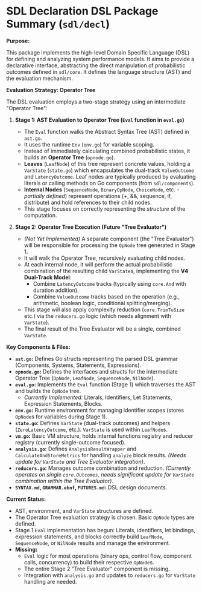 # SDL Declaration DSL Package Summary (`sdl/decl`)

**Purpose:**

This package implements the high-level Domain Specific Language (DSL) for defining and analyzing system performance models. It aims to provide a declarative interface, abstracting the direct manipulation of probabilistic outcomes defined in `sdl/core`. It defines the language structure (AST) and the evaluation mechanism.

**Evaluation Strategy: Operator Tree**

The DSL evaluation employs a two-stage strategy using an intermediate "Operator Tree":

1.  **Stage 1: AST Evaluation to Operator Tree (`Eval` function in `eval.go`)**
    *   The `Eval` function walks the Abstract Syntax Tree (AST) defined in `ast.go`.
    *   It uses the runtime `Env` (`env.go`) for variable scoping.
    *   Instead of immediately calculating combined probabilistic states, it builds an **Operator Tree** (`opnode.go`).
    *   **Leaves** (`LeafNode`) of this tree represent concrete values, holding a `VarState` (`state.go`) which encapsulates the dual-track `ValueOutcome` and `LatencyOutcome`. Leaf nodes are typically produced by evaluating literals or calling methods on Go components (from `sdl/components`).
    *   **Internal Nodes** (`SequenceNode`, `BinaryOpNode`, `ChoiceNode`, etc. - *partially defined*) represent operations (+, &&, sequence, if, distribute) and hold references to their child nodes.
    *   This stage focuses on correctly representing the *structure* of the computation.

2.  **Stage 2: Operator Tree Execution (Future "Tree Evaluator")**
    *   *(Not Yet Implemented)* A separate component (the "Tree Evaluator") will be responsible for processing the `OpNode` tree generated in Stage 1.
    *   It will walk the Operator Tree, recursively evaluating child nodes.
    *   At each internal node, it will perform the actual probabilistic combination of the resulting child `VarState`s, implementing the **V4 Dual-Track Model**:
        *   Combine `LatencyOutcome` tracks (typically using `core.And` with duration addition).
        *   Combine `ValueOutcome` tracks based on the operation (e.g., arithmetic, boolean logic, conditional splitting/merging).
    *   This stage will also apply complexity reduction (`core.TrimToSize` etc.) via the `reducers.go` logic (which needs alignment with `VarState`).
    *   The final result of the Tree Evaluator will be a single, combined `VarState`.

**Key Components & Files:**

*   **`ast.go`:** Defines Go structs representing the parsed DSL grammar (Components, Systems, Statements, Expressions).
*   **`opnode.go`:** Defines the interfaces and structs for the intermediate Operator Tree (`OpNode`, `LeafNode`, `SequenceNode`, `NilNode`).
*   **`eval.go`:** Implements the `Eval` function (Stage 1) which traverses the AST and builds the `OpNode` tree.
    *   *Currently Implemented:* Literals, Identifiers, Let Statements, Expression Statements, Blocks.
*   **`env.go`:** Runtime environment for managing identifier scopes (stores `OpNode`s for variables during Stage 1).
*   **`state.go`:** Defines `VarState` (dual-track outcomes) and helpers (`ZeroLatencyOutcome`, etc.). `VarState` is used within `LeafNode`s.
*   **`vm.go`:** Basic VM structure, holds internal functions registry and reducer registry (currently single-outcome focused).
*   **`analysis.go`:** Defines `AnalysisResultWrapper` and `CalculateAndStoreMetrics` for handling `analyze` block results. *(Needs update for `VarState` and Tree Evaluator integration)*.
*   **`reducers.go`:** Manages outcome combination and reduction. *(Currently operates on single `core.Outcomes`, needs significant update for `VarState` combination within the Tree Evaluator)*.
*   **`SYNTAX.md`, `GRAMMAR.ebnf`, `FUTURES.md`:** DSL design documents.

**Current Status:**

*   AST, environment, and `VarState` structures are defined.
*   The Operator Tree evaluation strategy is chosen. Basic `OpNode` types are defined.
*   Stage 1 `Eval` implementation has begun: Literals, identifiers, let bindings, expression statements, and blocks correctly build `LeafNode`, `SequenceNode`, or `NilNode` results and manage the environment.
*   **Missing:**
    *   `Eval` logic for most operations (binary ops, control flow, component calls, concurrency) to build their respective `OpNode`s.
    *   The entire Stage 2 "Tree Evaluator" component is missing.
    *   Integration with `analysis.go` and updates to `reducers.go` for `VarState` handling are needed.
